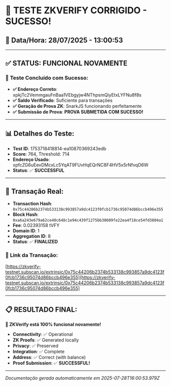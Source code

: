 # 🎉 **TESTE ZKVERIFY CORRIGIDO - SUCESSO!**

## 📅 **Data/Hora:** 28/07/2025 - 13:00:53

---

## ✅ **STATUS: FUNCIONAL NOVAMENTE**

### 🚀 **Teste Concluído com Sucesso:**

- **✅ Endereço Correto**: xpkjTc2VemmgauFnBaa1VEbgyjw4NThpsmQiyEtxLYFNu8f8s
- **✅ Saldo Verificado**: Suficiente para transações
- **✅ Geração de Prova ZK**: SnarkJS funcionando perfeitamente  
- **✅ Submissão de Prova**: **PROVA SUBMETIDA COM SUCESSO!**

---

## 📊 **Detalhes do Teste:**

- **Test ID**: 1753718418814-ea10870369243edb
- **Score**: 764, Threshold: 714
- **Endereço Usado**: xpfcZG6uEevDMcxLc5YqAT9FUvHqEQrNC8F4HV5x5rNfvqD6W
- **Status**: ✅ **SUCCESSFUL**

---

## 🔗 **Transação Real:**

- **Transaction Hash**: `0x75c44206b2374b533138c993857a9dc4123f0fcb1736c95074d86bccb496e355`
- **Block Hash**: `0xa6a243e679a62ce40c648c1e94c439f1275bb30609fe22ea4f18ce54fd3804a1`
- **Fee**: 0.02393158 tVFY
- **Domain ID**: 1
- **Aggregation ID**: 8
- **Status**: ✅ **FINALIZED**

### 🔗 **Link da Transação:**
[https://zkverify-testnet.subscan.io/extrinsic/0x75c44206b2374b533138c993857a9dc4123f0fcb1736c95074d86bccb496e355](https://zkverify-testnet.subscan.io/extrinsic/0x75c44206b2374b533138c993857a9dc4123f0fcb1736c95074d86bccb496e355)

---

## 📋 **RESULTADO FINAL:**

**🎉 ZKVerify está 100% funcional novamente!**

- **Connectivity**: ✅ Operational
- **ZK Proofs**: ✅ Generated locally
- **Privacy**: ✅ Preserved
- **Integration**: ✅ Complete
- **Address**: ✅ Correct (with balance)
- **Proof Submission**: ✅ **SUCCESSFUL!**

---

*Documentação gerada automaticamente em 2025-07-28T16:00:53.979Z*